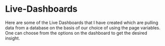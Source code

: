 # Live-Dashboards

Here are some of the Live Dashboards that I have created which are pulling data from a database on the basis of our choice of using the page variables. One can choose from the options on the dashboard to get the desired insight.
